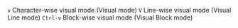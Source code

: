 `v`         Character-wise visual mode (Visual mode)
`V`         Line-wise visual mode (Visual Line mode)
`Ctrl-v`    Block-wise visual mode (Visual Block mode)